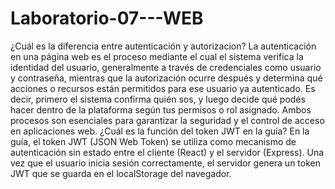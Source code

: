 # Laboratorio-07---WEB

¿Cuál es la diferencia entre autenticación y autorizacion?
La autenticación en una página web es el proceso mediante el cual el sistema verifica la identidad del usuario, generalmente a través de credenciales como usuario y contraseña, mientras que la autorización ocurre después y determina qué acciones o recursos están permitidos para ese usuario ya autenticado. Es decir, primero el sistema confirma quién sos, y luego decide qué podés hacer dentro de la plataforma según tus permisos o rol asignado. Ambos procesos son esenciales para garantizar la seguridad y el control de acceso en aplicaciones web.
¿Cuál es la función del token JWT en la guía?
En la guía, el token JWT (JSON Web Token) se utiliza como mecanismo de autenticación sin estado entre el cliente (React) y el servidor (Express). Una vez que el usuario inicia sesión correctamente, el servidor genera un token JWT que se guarda en el localStorage del navegador.
